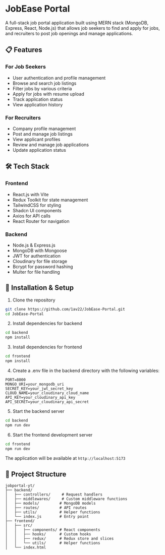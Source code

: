 # JobEase Portal

A full-stack job portal application built using MERN stack (MongoDB, Express, React, Node.js) that allows job seekers to find and apply for jobs, and recruiters to post job openings and manage applications.

## 📋 Features

### For Job Seekers

- User authentication and profile management
- Browse and search job listings
- Filter jobs by various criteria
- Apply for jobs with resume upload
- Track application status
- View application history

### For Recruiters

- Company profile management
- Post and manage job listings
- View applicant profiles
- Review and manage job applications
- Update application status

## 🛠️ Tech Stack

### Frontend

- React.js with Vite
- Redux Toolkit for state management
- TailwindCSS for styling
- Shadcn UI components
- Axios for API calls
- React Router for navigation

### Backend

- Node.js & Express.js
- MongoDB with Mongoose
- JWT for authentication
- Cloudinary for file storage
- Bcrypt for password hashing
- Multer for file handling

## 🔧 Installation & Setup

1. Clone the repository

```bash
git clone https://github.com/1av22/JobEase-Portal.git
cd JobEase-Portal
```

2. Install dependencies for backend

```bash
cd backend
npm install
```

3. Install dependencies for frontend

```bash
cd frontend
npm install
```

4. Create a .env file in the backend directory with the following variables:

```env
PORT=8000
MONGO_URI=your_mongodb_uri
SECRET_KEY=your_jwt_secret_key
CLOUD_NAME=your_cloudinary_cloud_name
API_KEY=your_cloudinary_api_key
API_SECRET=your_cloudinary_api_secret
```

5. Start the backend server

```bash
cd backend
npm run dev
```

6. Start the frontend development server

```bash
cd frontend
npm run dev
```

The application will be available at `http://localhost:5173`

## 📂 Project Structure

```
jobportal-yt/
├── backend/
│   ├── controllers/     # Request handlers
│   ├── middlewares/     # Custom middleware functions
│   ├── models/         # MongoDB models
│   ├── routes/         # API routes
│   ├── utils/          # Helper functions
│   └── index.js        # Entry point
├── frontend/
│   ├── src/
│   │   ├── components/ # React components
│   │   ├── hooks/      # Custom hooks
│   │   ├── redux/      # Redux store and slices
│   │   └── utils/      # Helper functions
│   └── index.html
```
